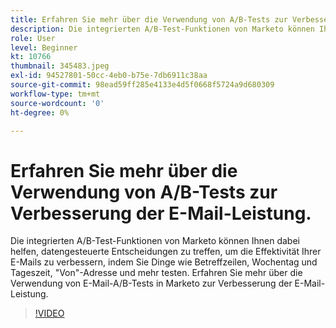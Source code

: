 ```yaml
---
title: Erfahren Sie mehr über die Verwendung von A/B-Tests zur Verbesserung der E-Mail-Leistung.
description: Die integrierten A/B-Test-Funktionen von Marketo können Ihnen dabei helfen, datengesteuerte Entscheidungen zu treffen, um die Effektivität Ihrer E-Mails zu verbessern, indem Sie Dinge wie Betreffzeilen, Wochentag und Tageszeit, "Von"-Adresse und mehr testen. Erfahren Sie mehr über die Verwendung von E-Mail-A/B-Tests in Marketo zur Verbesserung der E-Mail-Leistung.
role: User
level: Beginner
kt: 10766
thumbnail: 345483.jpeg
exl-id: 94527801-50cc-4eb0-b75e-7db6911c38aa
source-git-commit: 98ead59ff285e4133e4d5f0668f5724a9d680309
workflow-type: tm+mt
source-wordcount: '0'
ht-degree: 0%

---
```


# Erfahren Sie mehr über die Verwendung von A/B-Tests zur Verbesserung der E-Mail-Leistung.

Die integrierten A/B-Test-Funktionen von Marketo können Ihnen dabei helfen, datengesteuerte Entscheidungen zu treffen, um die Effektivität Ihrer E-Mails zu verbessern, indem Sie Dinge wie Betreffzeilen, Wochentag und Tageszeit, &quot;Von&quot;-Adresse und mehr testen. Erfahren Sie mehr über die Verwendung von E-Mail-A/B-Tests in Marketo zur Verbesserung der E-Mail-Leistung.

>[!VIDEO](https://video.tv.adobe.com/v/345483/?quality=12&learn=on)
